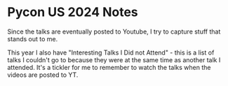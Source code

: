# Pycon US 2024 Notes

Since the talks are eventually posted to Youtube, I try to capture stuff that stands out to me.

This year I also have "Interesting Talks I Did not Attend" - this is a list of talks I couldn't go to because they were at the same time as another talk I attended. It's a tickler for me to remember to watch the talks when the videos are posted to YT.
